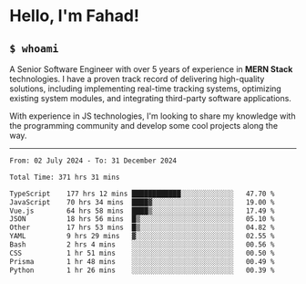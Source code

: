 <h1>Hello, I'm Fahad!</h1>

<h2><code>$ whoami</code></h2>

A Senior Software Engineer with over 5 years of experience in **MERN Stack** technologies. I have a proven track record of delivering high-quality solutions, including implementing real-time tracking systems, optimizing existing system modules, and integrating third-party software applications.

With experience in JS technologies, I'm looking to share my knowledge with the programming community and develop some cool projects along the way.

---

<!--START_SECTION:waka-->

```txt
From: 02 July 2024 - To: 31 December 2024

Total Time: 371 hrs 31 mins

TypeScript    177 hrs 12 mins ████████████░░░░░░░░░░░░░   47.70 %
JavaScript    70 hrs 34 mins  ████▓░░░░░░░░░░░░░░░░░░░░   19.00 %
Vue.js        64 hrs 58 mins  ████▒░░░░░░░░░░░░░░░░░░░░   17.49 %
JSON          18 hrs 56 mins  █▒░░░░░░░░░░░░░░░░░░░░░░░   05.10 %
Other         17 hrs 53 mins  █▒░░░░░░░░░░░░░░░░░░░░░░░   04.82 %
YAML          9 hrs 29 mins   ▓░░░░░░░░░░░░░░░░░░░░░░░░   02.55 %
Bash          2 hrs 4 mins    ░░░░░░░░░░░░░░░░░░░░░░░░░   00.56 %
CSS           1 hr 51 mins    ░░░░░░░░░░░░░░░░░░░░░░░░░   00.50 %
Prisma        1 hr 48 mins    ░░░░░░░░░░░░░░░░░░░░░░░░░   00.49 %
Python        1 hr 26 mins    ░░░░░░░░░░░░░░░░░░░░░░░░░   00.39 %
```

<!--END_SECTION:waka-->

<!--
**heyFahad/heyFahad** is a ✨ _special_ ✨ repository because its `README.md` (this file) appears on your GitHub profile.

Here are some ideas to get you started:

- 🔭 I’m currently working on ...
- 🌱 I’m currently learning ...
- 👯 I’m looking to collaborate on ...
- 🤔 I’m looking for help with ...
- 💬 Ask me about ...
- 📫 How to reach me: ...
- 😄 Pronouns: ...
- ⚡ Fun fact: ...
-->
